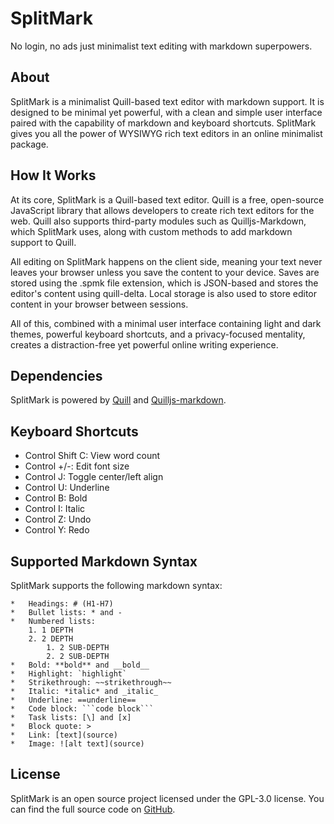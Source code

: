 SplitMark
=========

No login, no ads just minimalist text editing with markdown superpowers.

About
-----

SplitMark is a minimalist Quill-based text editor with markdown support. It is designed to be minimal yet powerful, with a clean and simple user interface paired with the capability of markdown and keyboard shortcuts. SplitMark gives you all the power of WYSIWYG rich text editors in an online minimalist package.

How It Works
------------

At its core, SplitMark is a Quill-based text editor. Quill is a free, open-source JavaScript library that allows developers to create rich text editors for the web. Quill also supports third-party modules such as Quilljs-Markdown, which SplitMark uses, along with custom methods to add markdown support to Quill.

All editing on SplitMark happens on the client side, meaning your text never leaves your browser unless you save the content to your device. Saves are stored using the .spmk file extension, which is JSON-based and stores the editor's content using quill-delta. Local storage is also used to store editor content in your browser between sessions.

All of this, combined with a minimal user interface containing light and dark themes, powerful keyboard shortcuts, and a privacy-focused mentality, creates a distraction-free yet powerful online writing experience.

Dependencies
------------

SplitMark is powered by [Quill](https://quilljs.com/) and [Quilljs-markdown](https://cloverhearts.github.io/quilljs-markdown/).

Keyboard Shortcuts
------------------

*   Control Shift C: View word count
*   Control +/-: Edit font size
*   Control J: Toggle center/left align
*   Control U: Underline
*   Control B: Bold
*   Control I: Italic
*   Control Z: Undo
*   Control Y: Redo

Supported Markdown Syntax
-------------------------

SplitMark supports the following markdown syntax:
```
*   Headings: # (H1-H7)
*   Bullet lists: * and -
*   Numbered lists:  
    1. 1 DEPTH  
    2. 2 DEPTH  
        1. 2 SUB-DEPTH  
        2. 2 SUB-DEPTH
*   Bold: **bold** and __bold__
*   Highlight: `highlight`
*   Strikethrough: ~~strikethrough~~
*   Italic: *italic* and _italic_
*   Underline: ==underline==
*   Code block: ```code block```
*   Task lists: [\] and [x]
*   Block quote: >
*   Link: [text](source)
*   Image: ![alt text](source)
```
License
-------

SplitMark is an open source project licensed under the GPL-3.0 license. You can find the full source code on [GitHub](https://github.com/Clevis22/SplitMark-Text).